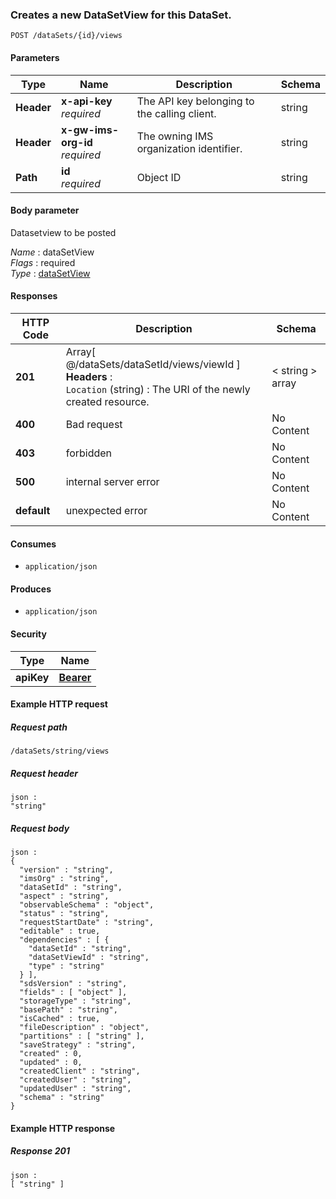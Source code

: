 
<a name="post_data_set_view_by_data_set_id"></a>
### Creates a new DataSetView for this DataSet.
```
POST /dataSets/{id}/views
```


#### Parameters

|Type|Name|Description|Schema|
|---|---|---|---|
|**Header**|**x-api-key**  <br>*required*|The API key belonging to the calling client.|string|
|**Header**|**x-gw-ims-org-id**  <br>*required*|The owning IMS organization identifier.|string|
|**Path**|**id**  <br>*required*|Object ID|string|


#### Body parameter
Datasetview to be posted

*Name* : dataSetView  
*Flags* : required  
*Type* : [dataSetView](../definitions/dataSetView.md#datasetview)


#### Responses

|HTTP Code|Description|Schema|
|---|---|---|
|**201**|Array[ @/dataSets/dataSetId/views/viewId ]  <br>**Headers** :   <br>`Location` (string) : The URI of the newly created resource.|< string > array|
|**400**|Bad request|No Content|
|**403**|forbidden|No Content|
|**500**|internal server error|No Content|
|**default**|unexpected error|No Content|


#### Consumes

* `application/json`


#### Produces

* `application/json`


#### Security

|Type|Name|
|---|---|
|**apiKey**|**[Bearer](security.md#bearer)**|


#### Example HTTP request

##### Request path
```
/dataSets/string/views
```


##### Request header
```
json :
"string"
```


##### Request body
```
json :
{
  "version" : "string",
  "imsOrg" : "string",
  "dataSetId" : "string",
  "aspect" : "string",
  "observableSchema" : "object",
  "status" : "string",
  "requestStartDate" : "string",
  "editable" : true,
  "dependencies" : [ {
    "dataSetId" : "string",
    "dataSetViewId" : "string",
    "type" : "string"
  } ],
  "sdsVersion" : "string",
  "fields" : [ "object" ],
  "storageType" : "string",
  "basePath" : "string",
  "isCached" : true,
  "fileDescription" : "object",
  "partitions" : [ "string" ],
  "saveStrategy" : "string",
  "created" : 0,
  "updated" : 0,
  "createdClient" : "string",
  "createdUser" : "string",
  "updatedUser" : "string",
  "schema" : "string"
}
```


#### Example HTTP response

##### Response 201
```
json :
[ "string" ]
```



